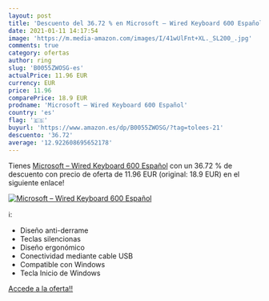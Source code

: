 ```yaml
---
layout: post
title: 'Descuento del 36.72 % en Microsoft – Wired Keyboard 600 Español'
date: 2021-01-11 14:17:54
image: 'https://m.media-amazon.com/images/I/41wUlFnt+XL._SL200_.jpg'
comments: true
category: ofertas
author: ring
slug: 'B0055ZWOSG-es'
actualPrice: 11.96 EUR
currency: EUR
price: 11.96
comparePrice: 18.9 EUR
prodname: 'Microsoft – Wired Keyboard 600 Español'
country: 'es'
flag: '🇪🇸'
buyurl: 'https://www.amazon.es/dp/B0055ZWOSG/?tag=tolees-21'
descuento: '36.72'
average: '12.922608695652178'
---
```


Tienes [Microsoft – Wired Keyboard 600 Español](https://www.amazon.es/dp/B0055ZWOSG/?tag=tolees-21) con un 36.72 % de descuento con precio de oferta de 11.96 EUR (original: 18.9 EUR) en el siguiente enlace!

[![Microsoft – Wired Keyboard 600 Español](https://m.media-amazon.com/images/I/41wUlFnt+XL._SL200_.jpg)](https://www.amazon.es/dp/B0055ZWOSG/?tag=tolees-21)

ℹ️:

- Diseño anti-derrame
- Teclas silencionas
- Diseño ergonómico
- Conectividad mediante cable USB
- Compatible con Windows
- Tecla Inicio de Windows

[Accede a la oferta!!](https://www.amazon.es/dp/B0055ZWOSG/?tag=tolees-21)
